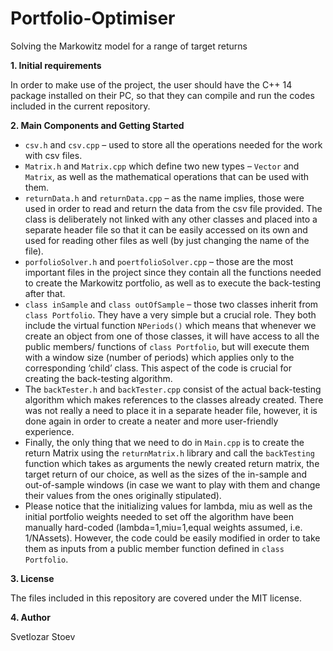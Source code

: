# Portfolio-Optimiser
Solving the Markowitz model for a range of target returns

**1. Initial requirements**

In order to make use of the project, the user should have the C++ 14 package installed on their PC, so that they can compile and run the codes included in the current repository.

**2. Main Components and Getting Started**

- `csv.h` and `csv.cpp` – used to store all the operations needed for the work with csv files.
- `Matrix.h` and `Matrix.cpp` which define two new types – `Vector` and `Matrix`, as well as the mathematical operations that can be used with them.
- `returnData.h` and `returnData.cpp` – as the name implies, those were used in order to read and return the data from the csv file provided. The class is deliberately not linked with any other classes and placed into a separate header file so that it can be easily accessed on its own and used for reading other files as well (by just changing the name of the file).
- `porfolioSolver.h` and `poertfolioSolver.cpp` – those are the most important files in the project since they contain all the functions needed to create the Markowitz portfolio, as well as to execute the back-testing after that. 
- `class inSample` and `class outOfSample` – those two classes inherit from `class Portfolio`. They have a very simple but a crucial role. They both include the virtual function `NPeriods()` which means that whenever we create an object from one of those classes, it will have access to all the public members/ functions of `class Portfolio`, but will execute them with a window size (number of periods) which applies only to the corresponding ‘child’ class. This aspect of the code is crucial for creating the back-testing algorithm.
- The `backTester.h` and `backTester.cpp` consist of the actual back-testing algorithm which makes references to the classes already created. There was not really a need to place it in a separate header file, however, it is done again in order to create a neater and more user-friendly experience. 
- Finally, the only thing that we need to do in `Main.cpp` is to create the return Matrix using the `returnMatrix.h` library and call the `backTesting` function which takes as arguments the newly created return matrix, the target return of our choice, as well as the sizes of the in-sample and out-of-sample windows (in case we want to play with them and change their values from the ones originally stipulated). 
- Please notice that the initializing values for lambda, miu as well as the initial portfolio weights needed to set off the algorithm have been manually hard-coded (lambda=1,miu=1,equal weights assumed, i.e. 1/NAssets). However, the code could be easily modified in order to take them as inputs from a public member function defined in `class Portfolio`.

**3. License**

The files included in this repository are covered under the MIT license.

**4. Author**

Svetlozar Stoev
